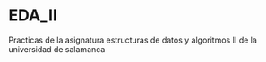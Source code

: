 # EDA_II
Practicas de la asignatura estructuras de datos y algoritmos  II de la universidad de salamanca
